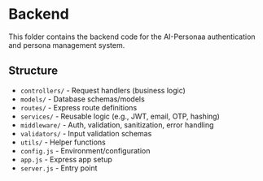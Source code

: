 # Backend

This folder contains the backend code for the AI-Personaa authentication and persona management system.

## Structure

- `controllers/` - Request handlers (business logic)
- `models/` - Database schemas/models
- `routes/` - Express route definitions
- `services/` - Reusable logic (e.g., JWT, email, OTP, hashing)
- `middleware/` - Auth, validation, sanitization, error handling
- `validators/` - Input validation schemas
- `utils/` - Helper functions
- `config.js` - Environment/configuration
- `app.js` - Express app setup
- `server.js` - Entry point 